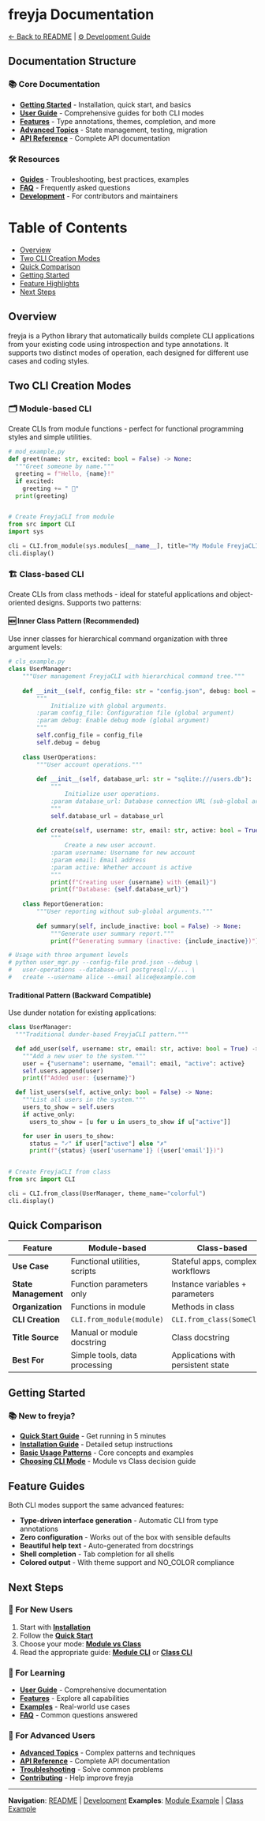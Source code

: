 # freyja Documentation

[← Back to README](../README.md) | [⚙️ Development Guide](../CLAUDE.md)

## Documentation Structure

### 📚 Core Documentation
- **[Getting Started](getting-started/index.md)** - Installation, quick start, and basics
- **[User Guide](user-guide/README)** - Comprehensive guides for both CLI modes
- **[Features](features/index.md)** - Type annotations, themes, completion, and more
- **[Advanced Topics](advanced/index.md)** - State management, testing, migration
- **[API Reference](reference/index.md)** - Complete API documentation

### 🛠️ Resources
- **[Guides](guides/index.md)** - Troubleshooting, best practices, examples
- **[FAQ](faq.md)** - Frequently asked questions
- **[Development](development/index.md)** - For contributors and maintainers

# Table of Contents
- [Overview](#overview)
- [Two CLI Creation Modes](#two-cli-creation-modes)
- [Quick Comparison](#quick-comparison)
- [Getting Started](#getting-started)
- [Feature Highlights](#feature-highlights)
- [Next Steps](#next-steps)

## Overview

freyja is a Python library that automatically builds complete CLI applications from your existing code using introspection and type annotations. It supports two distinct modes of operation, each designed for different use cases and coding styles.

## Two CLI Creation Modes

### 🗂️ Module-based CLI
Create CLIs from module functions - perfect for functional programming styles and simple utilities.

```python
# mod_example.py
def greet(name: str, excited: bool = False) -> None:
  """Greet someone by name."""
  greeting = f"Hello, {name}!"
  if excited:
    greeting += " 🎉"
  print(greeting)


# Create FreyjaCLI from module
from src import CLI
import sys

cli = CLI.from_module(sys.modules[__name__], title="My Module FreyjaCLI")
cli.display()
```

### 🏗️ Class-based CLI
Create CLIs from class methods - ideal for stateful applications and object-oriented designs. Supports two patterns:

#### **🆕 Inner Class Pattern (Recommended)**
Use inner classes for hierarchical command organization with three argument levels:

```python
# cls_example.py
class UserManager:
    """User management FreyjaCLI with hierarchical command tree."""
    
    def __init__(self, config_file: str = "config.json", debug: bool = False):
        """
            Initialize with global arguments.        
        :param config_file: Configuration file (global argument)
        :param debug: Enable debug mode (global argument)
        """
        self.config_file = config_file
        self.debug = debug
    
    class UserOperations:
        """User account operations."""
        
        def __init__(self, database_url: str = "sqlite:///users.db"):
            """
                Initialize user operations.            
            :param database_url: Database connection URL (sub-global argument)
            """
            self.database_url = database_url
        
        def create(self, username: str, email: str, active: bool = True) -> None:
            """
                Create a new user account.            
            :param username: Username for new account
            :param email: Email address
            :param active: Whether account is active
            """
            print(f"Creating user {username} with {email}")
            print(f"Database: {self.database_url}")
    
    class ReportGeneration:
        """User reporting without sub-global arguments."""
        
        def summary(self, include_inactive: bool = False) -> None:
            """Generate user summary report."""
            print(f"Generating summary (inactive: {include_inactive})")

# Usage with three argument levels
# python user_mgr.py --config-file prod.json --debug \
#   user-operations --database-url postgresql://... \
#   create --username alice --email alice@example.com
```

#### **Traditional Pattern (Backward Compatible)**
Use dunder notation for existing applications:

```python
class UserManager:
  """Traditional dunder-based FreyjaCLI pattern."""

  def add_user(self, username: str, email: str, active: bool = True) -> None:
    """Add a new user to the system."""
    user = {"username": username, "email": email, "active": active}
    self.users.append(user)
    print(f"Added user: {username}")

  def list_users(self, active_only: bool = False) -> None:
    """List all users in the system."""
    users_to_show = self.users
    if active_only:
      users_to_show = [u for u in users_to_show if u["active"]]

    for user in users_to_show:
      status = "✓" if user["active"] else "✗"
      print(f"{status} {user['username']} ({user['email']})")


# Create FreyjaCLI from class
from src import CLI

cli = CLI.from_class(UserManager, theme_name="colorful")
cli.display()
```

## Quick Comparison

| Feature | Module-based | Class-based |
|---------|-------------|-------------|
| **Use Case** | Functional utilities, scripts | Stateful apps, complex workflows |
| **State Management** | Function parameters only | Instance variables + parameters |
| **Organization** | Functions in module | Methods in class |
| **CLI Creation** | `CLI.from_module(module)` | `CLI.from_class(SomeClass)` |
| **Title Source** | Manual or module docstring | Class docstring |
| **Best For** | Simple tools, data processing | Applications with persistent state |

## Getting Started

### 📚 New to freyja?
- **[Quick Start Guide](getting-started/quick-start.md)** - Get running in 5 minutes
- **[Installation Guide](getting-started/installation.md)** - Detailed setup instructions
- **[Basic Usage Patterns](getting-started/basic-usage.md)** - Core concepts and examples
- **[Choosing CLI Mode](getting-started/choosing-cli-mode.md)** - Module vs Class decision guide

## Feature Guides

Both CLI modes support the same advanced features:

- **Type-driven interface generation** - Automatic CLI from type annotations
- **Zero configuration** - Works out of the box with sensible defaults
- **Beautiful help text** - Auto-generated from docstrings
- **Shell completion** - Tab completion for all shells
- **Colored output** - With theme support and NO_COLOR compliance

## Next Steps

### 🚀 For New Users
1. Start with **[Installation](getting-started/installation.md)**
2. Follow the **[Quick Start](getting-started/quick-start.md)**
3. Choose your mode: **[Module vs Class](getting-started/choosing-cli-mode.md)**
4. Read the appropriate guide: **[Module CLI](user-guide/module-cli.md)** or **[Class CLI](user-guide/class-cli.md)**

### 📖 For Learning
- **[User Guide](user-guide/README)** - Comprehensive documentation
- **[Features](features/index.md)** - Explore all capabilities
- **[Examples](guides/examples.md)** - Real-world use cases
- **[FAQ](faq.md)** - Common questions answered

### 🔧 For Advanced Users
- **[Advanced Topics](advanced/index.md)** - Complex patterns and techniques
- **[API Reference](reference/index.md)** - Complete API documentation
- **[Troubleshooting](guides/troubleshooting.md)** - Solve common problems
- **[Contributing](development/contributing.md)** - Help improve freyja

---

**Navigation**: [README](../README.md) | [Development](../CLAUDE.md)
**Examples**: [Module Example](../examples/mod_example.py) | [Class Example](../examples/cls_example.py)
